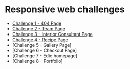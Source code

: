 # Responsive web challenges

<!-- TABLE OF CONTENTS -->

<!--
## Table of Contents

- [Overview](#overview)
  - [Built With](#built-with)
- [Features](#features)
- [Contact](#contact)
- [Acknowledgements](#acknowledgements)
-->

<!-- OVERVIEW -->

<!--
## Overview

![screenshot](https://user-images.githubusercontent.com/16707738/92399059-5716eb00-f132-11ea-8b14-bcacdc8ec97b.png)


Introduce your projects by taking a screenshot or a gif. Try to tell visitors a story about your project by answering:


- Where can I see your demo?
- What was your experience?
- What have you learned/improved?
- Your wisdom? :)

### Built With

This section should list any major frameworks that you built your project using. Here are a few examples.

- [React](https://reactjs.org/)
- [Vue.js](https://vuejs.org/)
- [Tailwind](https://tailwindcss.com/)

## Features

<!-- List the features of your application or follow the template. Don't share the figma file here :)

This application/site was created as a submission to a [DevChallenges](https://devchallenges.io/challenges) challenge. The [challenge](https://devchallenges.io/challenges/wBunSb7FPrIepJZAg0sY) was to build an application to complete the given user stories.

<!--
## Acknowledgements

<!-- This section should list any articles or add-ons/plugins that helps you to complete the project. This is optional but it will help you in the future. For exmpale

- [Steps to replicate a design with only HTML and CSS](https://devchallenges-blogs.web.app/how-to-replicate-design/)
- [Node.js](https://nodejs.org/)
- [Marked - a markdown parser](https://github.com/chjj/marked)
-->

<!--
## Contact
 - Website [your-website.com](https://{your-web-site-link})
- GitHub [@your-username](https://{github.com/your-usermame})
- Twitter [@your-twitter](https://{twitter.com/your-username})
--> 

- [Challenge 1 - 404 Page]((https://github.com/leticiavna/devchallenges-responsiveweb/tree/main/404))
- [Challenge 2 - Team Page](https://github.com/leticiavna/devchallenges-responsiveweb/tree/main/TeamPage)
- [Challenge 3 - Interior Consultant Page](https://github.com/leticiavna/devchallenges-responsiveweb/tree/main/InteriorConsultant)
- [Challenge 4 - Recipe Page](https://github.com/leticiavna/devchallenges-responsiveweb/tree/main/RecipePage)
- [Challenge 5 - Gallery Page]
- [Challenge 6 - Checkout Page]
- [Challenge 7 - Edie homepage]
- [Challenge 8 - Portfolio]